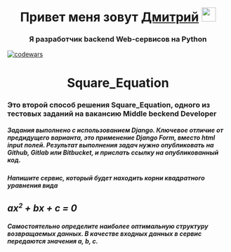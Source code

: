 <h1 align="center">Привет меня зовут <a href="https://hh.ru/resume/599c836eff09c7095b0039ed1f38346362486d" target="_blank">Дмитрий</a> 
<img src="https://github.com/blackcater/blackcater/raw/main/images/Hi.gif" height="32"/></h1>
<h3 align="center">Я разработчик backend Web-сервисов на Python</h3> 

[![codewars](https://www.codewars.com/users/Dmitrii%20Krivov/badges/large)](https://www.codewars.com/users/Dmitrii%20Krivov)
<h1 align="center">Square_Equation</h1>
<h3> Это второй способ решения Square_Equation, одного из тестовых заданий на вакансию Middle beckend Developer</h3>

<h5>Задания выполнено с использованием Django. Ключевое отличие от предидущего варианта, это применение Django Form, вместо html input полей.
Результат выполнения задач нужно опубликовать на Github, Gitlab или Bitbucket, и прислать ссылку на опубликованный код.<h5>

<div class="container">
        <h4>Напишите сервис, который будет находить корни квадратного уравнения вида</h4>
        <h2>ax<sup><small>2</small></sup>  + bx + c = 0</h2>
        <h4>Самостоятельно определите наиболее оптимальную структуру возвращаемых данных.
        В качестве входных данных в сервис передаются значения a, b, c.</h4>
    </div>

